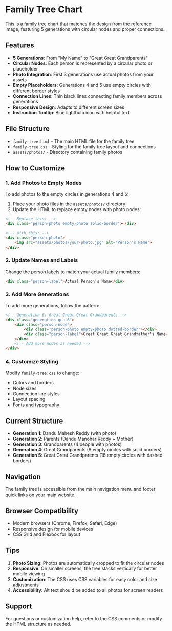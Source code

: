 # Family Tree Chart

This is a family tree chart that matches the design from the reference image, featuring 5 generations with circular nodes and proper connections.

## Features

- **5 Generations**: From "My Name" to "Great Great Grandparents"
- **Circular Nodes**: Each person is represented by a circular photo or placeholder
- **Photo Integration**: First 3 generations use actual photos from your assets
- **Empty Placeholders**: Generations 4 and 5 use empty circles with different border styles
- **Connection Lines**: Thin black lines connecting family members across generations
- **Responsive Design**: Adapts to different screen sizes
- **Instruction Tooltip**: Blue lightbulb icon with helpful text

## File Structure

- `family-tree.html` - The main HTML file for the family tree
- `family-tree.css` - Styling for the family tree layout and connections
- `assets/photos/` - Directory containing family photos

## How to Customize

### 1. Add Photos to Empty Nodes

To add photos to the empty circles in generations 4 and 5:

1. Place your photo files in the `assets/photos/` directory
2. Update the HTML to replace empty nodes with photo nodes:

```html
<!-- Replace this: -->
<div class="person-photo empty-photo solid-border"></div>

<!-- With this: -->
<div class="person-photo">
    <img src="assets/photos/your-photo.jpg" alt="Person's Name">
</div>
```

### 2. Update Names and Labels

Change the person labels to match your actual family members:

```html
<div class="person-label">Actual Person's Name</div>
```

### 3. Add More Generations

To add more generations, follow the pattern:

```html
<!-- Generation 6: Great Great Great Grandparents -->
<div class="generation gen-6">
    <div class="person-node">
        <div class="person-photo empty-photo dotted-border"></div>
        <div class="person-label">Great Great Great Grandfather's Name</div>
    </div>
    <!-- Add more nodes as needed -->
</div>
```

### 4. Customize Styling

Modify `family-tree.css` to change:
- Colors and borders
- Node sizes
- Connection line styles
- Layout spacing
- Fonts and typography

## Current Structure

- **Generation 1**: Dandu Mahesh Reddy (with photo)
- **Generation 2**: Parents (Dandu Manohar Reddy + Mother)
- **Generation 3**: Grandparents (4 people with photos)
- **Generation 4**: Great Grandparents (8 empty circles with solid borders)
- **Generation 5**: Great Great Grandparents (16 empty circles with dashed borders)

## Navigation

The family tree is accessible from the main navigation menu and footer quick links on your main website.

## Browser Compatibility

- Modern browsers (Chrome, Firefox, Safari, Edge)
- Responsive design for mobile devices
- CSS Grid and Flexbox for layout

## Tips

1. **Photo Sizing**: Photos are automatically cropped to fit the circular nodes
2. **Responsive**: On smaller screens, the tree stacks vertically for better mobile viewing
3. **Customization**: The CSS uses CSS variables for easy color and size adjustments
4. **Accessibility**: Alt text should be added to all photos for screen readers

## Support

For questions or customization help, refer to the CSS comments or modify the HTML structure as needed.
